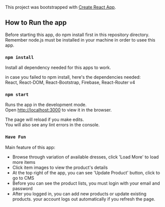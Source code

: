 This project was bootstrapped with [Create React App](https://github.com/facebookincubator/create-react-app).

## How to Run the app

Before starting this app, do npm install first in this repository directory.
Remember node.js must be installed in your machine in order to usee this app.

### `npm install`

Install all dependency needed for this apps to work.

in case you failed to npm install, here's the dependencies needed:<br>
React, React-DOM, React-Bootstrap, Firebase, React-Router v4


### `npm start`

Runs the app in the development mode.<br>
Open [http://localhost:3000](http://localhost:3000) to view it in the browser.

The page will reload if you make edits.<br>
You will also see any lint errors in the console.


### `Have Fun`

Main feature of this app:<br>
- Browse through variation of available dresses, click 'Load More' to load more items
- Click item images to view the product's details
- At the top right of the app, you can see 'Update Product' button, click to go to CMS
- Before you can see the product lists, you must login with your email and password
- After you logged in, you can add new products or update existing products. your account logs out automatically if you refresh the page.
